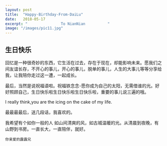 ```yaml
---
layout: post
title:  "Happy-Birthday-From-DaiLu"
date:   2018-05-17
excerpt: "               To NianNian          "
image: "/images/pic11.jpg"
---
```

## 生日快乐

回忆是一种很奇妙的东西，它生活在过去，存在于现在，却能影响未来。愿我们之间友谊长存，不开心的事儿，开心的事儿，脱单的事儿，人生的大事儿等等分享给我，让我陪你走过这一遭，一起成长。

最后，当然是说祝福语啦。祝福铁念念-愿你成为自己的太阳，无需借谁的光。好好照顾自己，生日快乐啦生日快乐啦生日快乐啦，重要的事儿说三遍的哦。

I really think,you are the icing on the cake of my life.

最最最最后，送几段话，我喜欢的。

我希望有个如你一般的人 如山间清爽的风，如古城温暖的光。从清晨到夜晚，有山野到书房。一直长大，一直陪伴，就好。

```
你亲爱的露露兄
```
